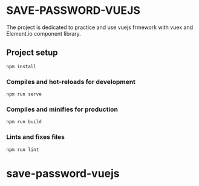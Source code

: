 # SAVE-PASSWORD-VUEJS
The project is dedicated to practice and use vuejs frmework with vuex and Element.io component library.

## Project setup
```
npm install
```

### Compiles and hot-reloads for development
```
npm run serve
```

### Compiles and minifies for production
```
npm run build
```

### Lints and fixes files
```
npm run lint
```
# save-password-vuejs
